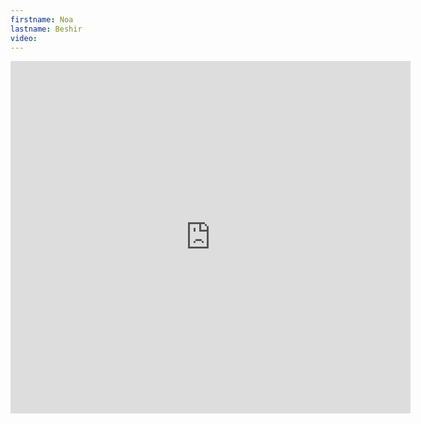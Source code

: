 ```yaml
--- 
firstname: Noa
lastname: Beshir
video: 
--- 
```


<iframe src="https://player.vimeo.com/video/560843291" width="640" height="564" frameborder="0" allow="autoplay; fullscreen" allowfullscreen></iframe>